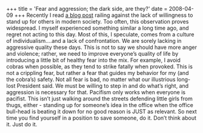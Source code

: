+++
title = 'Fear and aggression; the dark side, are they?'
date = 2008-04-09
+++
Recently I read [a blog post](http://zakstar.wordpress.com/2008/03/16/doing-the-right-thing-as-a-bystander-to-cruelty/) railing against the lack of willingness to stand up for others in modern society. Too often, this observation proves widespread. I myself experienced something similar a long time ago, and regret not acting to this day. Most of this, I speculate, comes from a culture of individualism….and a lack of confrontation. We are sorely lacking in aggressive quality these days. This is not to say we should have more anger and violence; rather, we need to improve everyone’s quality of life by introducing a little bit of healthy fear into the mix. For example, I avoid cobras when possible, as they tend to strike fatally when provoked. This is not a crippling fear, but rather a fear that guides my behavior for my (and the cobra’s) safety. Not all fear is bad, no matter what our illustrious long-lost President said. We must be willing to step in and do what’s right, and aggression is necessary for that. Pacifism only works when everyone is pacifist. This isn’t just walking around the streets defending little girls from thugs, either - standing up for someone’s idea in the office when the office bull-head is beating it down for no good reason is JUST as relevant. So next time you find yourself in a position to save someone, do it. Don’t think about it. Just do it.